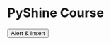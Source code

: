 # PyShine Course

<button id="alert-button">Alert & Insert</button>
<script src="https://github.com/py2ai/py2ai.github.io/brython.js"> 
</script>
<script src="https://github.com/py2ai/py2ai.github.io/brython_stdlib.js" >
</script>
<script type="text/python" id="script0">from browser import document,console,alert def show(e): console.log('Hello',e); alert('Hello world!'); import sys print("Here==>",sys.executable) a=2 import numpy as np print(a,np.__version__) document['alert-button'].bind('click',show)
</script>
